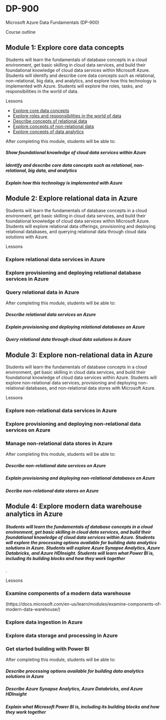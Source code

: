 # DP-900
Microsoft Azure Data Fundamentals (DP-900)

Course outline
<h2>Module 1: Explore core data concepts </h2>
Students will learn the fundamentals of database concepts in a cloud environment, get basic skilling in cloud data services, and build their foundational knowledge of cloud data services within Microsoft Azure. Students will identify and describe core data concepts such as relational, non-relational, big data, and analytics, and explore how this technology is implemented with Azure. Students will explore the roles, tasks, and responsibilities in the world of data.

Lessons 

- [Explore core data concepts ](https://docs.microsoft.com/en-us/learn/modules/explore-core-data-concepts/)
- [Explore roles and responsibilities in the world of data](https://docs.microsoft.com/en-us/learn/modules/explore-roles-responsibilities-world-of-data/)
- [Describe concepts of relational data](https://docs.microsoft.com/en-us/learn/modules/describe-concepts-of-relational-data/)
- [Explore concepts of non-relational data ](https://docs.microsoft.com/en-us/learn/modules/explore-concepts-of-non-relational-data/)
- [Explore concepts of data analytics ](https://docs.microsoft.com/en-us/learn/modules/explore-concepts-of-data-analytics/)

After completing this module, students will be able to:

<h5> Show foundational knowledge of cloud data services within Azure </h5> 
<h5> Identify and describe core data concepts such as relational, non-relational, big data, and analytics </h5> 
<h5> Explain how this technology is implemented with Azure </h5> 
  
<h2>Module 2: Explore relational data in Azure </h2>
Students will learn the fundamentals of database concepts in a cloud environment, get basic skilling in cloud data services, and build their foundational knowledge of cloud data services within Microsoft Azure. Students will explore relational data offerings, provisioning and deploying relational databases, and querying relational data through cloud data solutions with Azure.

Lessons
<h3>Explore relational data services in Azure </h3>
<h3> Explore provisioning and deploying relational database services in Azure </h3>
<h3> Query relational data in Azure </h3>
After completing this module, students will be able to:

<h5> Describe relational data services on Azure </h5>
<h5>Explain provisioning and deploying relational databases on Azure </h5>
<h5>Query relational data through cloud data solutions in Azure </h5>

<h2> Module 3: Explore non-relational data in Azure  </h2>
Students will learn the fundamentals of database concepts in a cloud environment, get basic skilling in cloud data services, and build their foundational knowledge of cloud data services within Azure. Students will explore non-relational data services, provisioning and deploying non-relational databases, and non-relational data stores with Microsoft Azure.

Lessons
<h3> Explore non-relational data services in Azure </h3>
<h3> Explore provisioning and deploying non-relational data services on Azure </h3>
<h3> Manage non-relational data stores in Azure </h3>
After completing this module, students will be able to:

<h5> Describe non-relational data services on Azure </h5>
<h5> Explain provisioning and deploying non-relational databases on Azure </h5>
<h5> Decribe non-relational data stores on Azure </h5>
<h2> Module 4: Explore modern data warehouse analytics in Azure </h2>
<h5> Students will learn the fundamentals of database concepts in a cloud environment, get basic skilling in cloud data services, and build their foundational knowledge of cloud data services within Azure. Students will explore the processing options available for building data analytics solutions in Azure. Students will explore Azure Synapse Analytics, Azure Databricks, and Azure HDInsight. Students will learn what Power BI is, including its building blocks and how they work together </h5>.

Lessons
<h3> Examine components of a modern data warehouse </h3> (https://docs.microsoft.com/en-us/learn/modules/examine-components-of-modern-data-warehouse/)
<h3> Explore data ingestion in Azure </h3>
<h3> Explore data storage and processing in Azure </h3>
<h3> Get started building with Power BI </h3>
After completing this module, students will be able to:

<h5> Describe processing options available for building data analytics solutions in Azure </h5>
<h5>Describe Azure Synapse Analytics, Azure Databricks, and Azure HDInsight </h5>
<h5> Explain what Microsoft Power BI is, including its building blocks and how they work together </h5>
